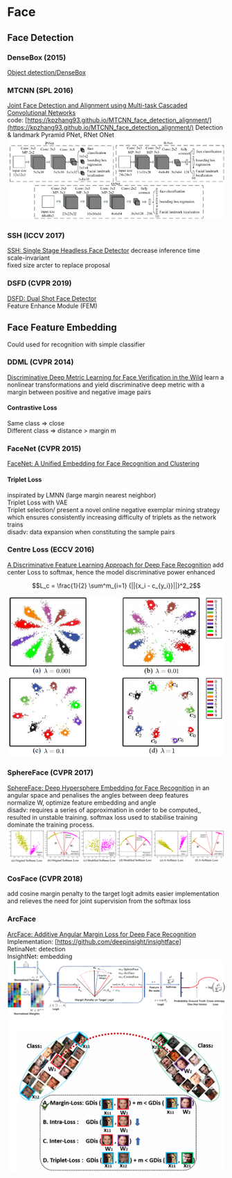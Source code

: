 # Face
## Face Detection

### DenseBox (2015)
[Object detection/DenseBox](/CNN/object_detection/object_detection.md#densebox-2015)

### MTCNN (SPL 2016)
[Joint Face Detection and Alignment using Multi-task Cascaded Convolutional Networks](https://arxiv.org/abs/1604.02878)  
code: [https://kpzhang93.github.io/MTCNN_face_detection_alignment/](https://kpzhang93.github.io/MTCNN_face_detection_alignment/)
Detection & landmark
Pyramid
PNet, RNet ONet
![](img/MTCNN.png)

### SSH (ICCV 2017)
[SSH: Single Stage Headless Face Detector](https://arxiv.org/abs/1708.03979)
decrease inference time  
scale-invariant  
fixed size arcter to replace proposal  


### DSFD (CVPR 2019)
[DSFD: Dual Shot Face Detector](https://arxiv.org/abs/1810.10220)  
Feature Enhance Module (FEM) 

## Face Feature Embedding
Could used for recognition with simple classifier

### DDML (CVPR 2014)
[Discriminative Deep Metric Learning for Face Verification in the Wild](https://www.cv-foundation.org/openaccess/content_cvpr_2014/papers/Hu_Discriminative_Deep_Metric_2014_CVPR_paper.pdf)
learn a nonlinear transformations and yield discriminative deep metric with a margin between positive and negative image pairs
#### Contrastive Loss
Same class => close  
Different class => distance > margin m

### FaceNet (CVPR 2015) 
[FaceNet: A Unified Embedding for Face Recognition and Clustering](https://arxiv.org/abs/1503.03832)
#### Triplet Loss
inspirated by LMNN (large margin nearest neighbor)  
Triplet Loss with VAE  
Triplet selection/ present a novel online negative exemplar mining strategy which ensures consistently increasing difficulty of triplets as the network trains  
disadv: data expansion when constituting the sample pairs  

### Centre Loss (ECCV 2016)
[A Discriminative Feature Learning Approach for Deep Face Recognition](https://kpzhang93.github.io/papers/eccv2016.pdf)
add center Loss to softmax, hence the model discriminative power enhanced  
```math
L_c = \frac{1}{2} \sum^m_{i=1} {||{x_i - c_{y_i}}||}^2_2
```
![](img/centre_loss.png)

### SphereFace (CVPR 2017)
[SphereFace: Deep Hypersphere Embedding for Face Recognition](https://arxiv.org/abs/1704.08063)
in an angular space and penalises the angles between deep features  
normalize W, optimize feature embedding and angle  
disadv: requires a series of approximation in order to be computed,, resulted in unstable training. softmax loss used to stabilise training dominate the training process.  
![](img/SphereFace.png)

### CosFace (CVPR 2018)
add cosine margin penalty to the target logit
admits easier implementation and relieves the need for joint supervision from the softmax loss

### ArcFace
[ArcFace: Additive Angular Margin Loss for Deep Face Recognition](https://arxiv.org/abs/1801.07698)
Implementation: [https://github.com/deepinsight/insightface]  
RetinaNet: detection  
InsightNet: embedding  
![](img/ArcFace.png)  
![](img/margin_loss_.png)
